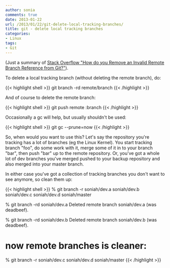 ```yaml
---
author: sonia
comments: true
date: 2013-01-22
url: /2013/01/22/git-delete-local-tracking-branches/
title: git - delete local tracking branches
categories:
- Linux
tags:
- Git
---
```


(Just a summary of [Stack Overflow "How do you Remove an Invalid Remote Branch Reference from Git?"](http://stackoverflow.com/questions/1072171/how-do-you-remove-an-invalid-remote-branch-reference-from-git)).

<!--more-->

To delete a local tracking branch (without deleting the remote branch), do:

{{< highlight shell >}}
git branch -rd remote/branch
{{< /highlight >}}

And of course to delete the remote branch:

{{< highlight shell >}}
git push remote :branch
{{< /highlight >}}

Occasionally a gc will help, but usually shouldn't be used:

{{< highlight shell >}}
git gc --prune=now
{{< /highlight >}}

So, when would you want to use this? Let's say the repository you're tracking has a lot of branches (eg the Linux Kernel). You start tracking branch "foo", do some work with it, merge some of it in to your branch "bar", then push "bar" up to the remote repository. Or, you've got a whole lot of dev branches you've merged pushed to your backup repository and also merged into your master branch.

In either case you've got a collection of tracking branches you don't want to see anymore, so clean them up:

{{< highlight shell >}}
% git branch -r
  soniah/dev.a
  soniah/dev.b
  soniah/dev.c
  soniah/dev.d
  soniah/master

% git branch -rd soniah/dev.a
Deleted remote branch soniah/dev.a (was deadbeef).

% git branch -rd soniah/dev.b
Deleted remote branch soniah/dev.b (was deadbeef).

# now remote branches is cleaner:
% git branch -r
  soniah/dev.c
  soniah/dev.d
  soniah/master
{{< /highlight >}}


